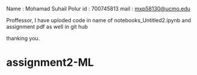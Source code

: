 Name : Mohamad Suhail Polur
id   : 700745813
mail : mxp58130@ucmo.edu

Proffessor, I have uploded code in name of notebooks_Untitled2.ipynb and assignment pdf as well in git hub

thanking you.


# assignment2-ML
